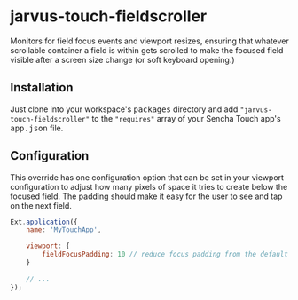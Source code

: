# jarvus-touch-fieldscroller
Monitors for field focus events and viewport resizes, ensuring that whatever scrollable container a field is within gets scrolled to make the focused field visible after a screen size change (or soft keyboard opening.)

## Installation
Just clone into your workspace's <kbd>packages</kbd> directory and add `"jarvus-touch-fieldscroller"` to the `"requires"` array of your Sencha Touch app's <kbd>app.json</kbd> file.

## Configuration
This override has one configuration option that can be set in your viewport configuration to adjust how many pixels of space it tries to create below the focused field. The padding should make it easy for the user to see and tap on the next field.

```js
Ext.application({
    name: 'MyTouchApp',

    viewport: {
        fieldFocusPadding: 10 // reduce focus padding from the default of 40
    }
    
    // ...
});
```
